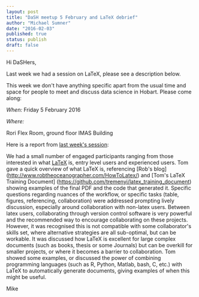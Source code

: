 ```yaml
---
layout: post
title: "DaSH meetup 5 February and LaTeX debrief"
author: "Michael Sumner"
date: "2016-02-03"
published: true
status: publish
draft: false
---
```

 
Hi DaSHers, 

Last week we had a session on LaTeX, please see a description below. 

This week we don't have anything specific apart from the usual time and space for people to meet and discuss data science in Hobart. Please come along: 

*When:*
Friday 5 February 2016

*Where:*

Rori Flex Room, ground floor IMAS Building


Here is a report from [last week's session](https://datasciencehobart.wordpress.com/2016/01/27/dash-meeting-on-27-january-latex/): 

We had a small number of engaged participants ranging from those interested in what [LaTeX](https://www.latex-project.org/) is, entry level users and experienced users. Tom gave a quick overview of what LaTeX is, referencing [Rob's blog] (http://www.robtheoceanographer.com/HowToLatex/) and [Tom's LaTeX Training Document] (https://github.com/tremenyi/latex_training_document) showing examples of the final PDF and the code that generated it. Specific questions regarding nuances of the workflow, or specific tasks (table, figures, referencing, collaboration) were addressed prompting lively discussion, especially around collaboration with non-latex users.  Between latex users, collaborating through version control software is very powerful and the recommended way to encourage collaborating on these projects.  However, it was recognised this is not compatible with some collaborator's skills set, where alternative strategies are all sub-optimal, but can be workable.  It was discussed how LaTeX is excellent for large complex documents (such as books, thesis or some Journals) but can be overkill for smaller projects, or where it becomes a barrier to collaboration.  Tom showed some examples, or discussed the power of combining programming languages (such as R, Python, Matlab, bash, C, etc.) with LaTeX to automatically generate documents, giving examples of when this might be useful.  

Mike

